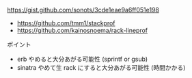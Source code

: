 https://gist.github.com/sonots/3cde1eae9a6ff051e198

* https://github.com/tmm1/stackprof
* https://github.com/kainosnoema/rack-lineprof

ポイント

* erb やめると大分あがる可能性 (sprintf or gsub)
* sinatra やめて生 rack にすると大分あがる可能性 (時間かかる)

